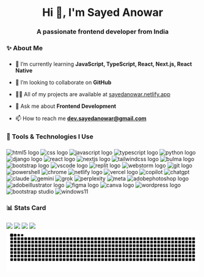 <h1 align="center">Hi 👋, I'm Sayed Anowar</h1>
<h3 align="center">A passionate frontend developer from India</h3>

###

<h3 align="left">✨ About Me</h3>

###

- 🌱 I’m currently learning **JavaScript, TypeScript, React, Next.js, React Native**

- 🤝 I’m looking to collaborate on **GitHub**

- 👨‍💻 All of my projects are available at [sayedanowar.netlify.app](https://sayedanowar.netlify.app/)

- 💬 Ask me about **Frontend Development**

- 📫 How to reach me **dev.sayedanowar@gmail.com**

###

<h3 align="left">🧰 Tools & Technologies I Use</h3>

###

<div align="left">
  <img src="https://cdn.jsdelivr.net/gh/devicons/devicon/icons/html5/html5-original.svg" height="40" alt="html5 logo"  />
  <img src="https://cdn.jsdelivr.net/gh/devicons/devicon/icons/css3/css3-original.svg" height="40" alt="css logo"  />
  <img src="https://cdn.jsdelivr.net/gh/devicons/devicon/icons/javascript/javascript-original.svg" height="40" alt="javascript logo"  />
  <img src="https://cdn.jsdelivr.net/gh/devicons/devicon/icons/typescript/typescript-original.svg" height="40" alt="typescript logo"  />
  <img src="https://cdn.jsdelivr.net/gh/devicons/devicon/icons/python/python-original.svg" height="40" alt="python logo"  />
  <img src="https://skillicons.dev/icons?i=django" height="40" alt="django logo"  />
  <img src="https://skillicons.dev/icons?i=react" height="40" alt="react logo"  />
  <img src="https://cdn.jsdelivr.net/gh/devicons/devicon/icons/nextjs/nextjs-original.svg" height="40" alt="nextjs logo"  />
  <img src="https://skillicons.dev/icons?i=tailwind" height="40" alt="tailwindcss logo"  />
  <img src="https://cdn.jsdelivr.net/gh/devicons/devicon/icons/bulma/bulma-plain.svg" height="40" alt="bulma logo"  />
  <img src="https://skillicons.dev/icons?i=bootstrap" height="40" alt="bootstrap logo"  />
  <img src="https://cdn.jsdelivr.net/gh/devicons/devicon/icons/vscode/vscode-original.svg" height="40" alt="vscode logo"  />
  <img src="https://skillicons.dev/icons?i=replit" height="40" alt="replit logo"  />
  <img src="https://cdn.jsdelivr.net/gh/devicons/devicon/icons/webstorm/webstorm-original.svg" height="40" alt="webstorm logo"  />
  <img src="https://cdn.jsdelivr.net/gh/devicons/devicon/icons/git/git-original.svg" height="40" alt="git logo"  />
  <img src="https://sayedanowar.netlify.app/assets/svg/powershell.svg" height="40" alt="powershell"  />
  <img src="https://sayedanowar.netlify.app/assets/svg/chrome.svg" height="40" alt="chrome"  />
  <img src="https://skillicons.dev/icons?i=netlify" height="40" alt="netlify logo"  />
  <img src="https://skillicons.dev/icons?i=vercel" height="40" alt="vercel logo"  />
  <img src="https://sayedanowar.netlify.app/assets/svg/copilot.svg" height="40" alt="copilot"  />
  <img src="https://sayedanowar.netlify.app/assets/svg/chatgpt.svg" height="40" alt="chatgpt"  />
  <img src="https://sayedanowar.netlify.app/assets/svg/claude.svg" height="40" alt="claude"  />
  <img src="https://sayedanowar.netlify.app/assets/svg/gemini.svg" height="40" alt="gemini"  />
  <img src="https://sayedanowar.netlify.app/assets/svg/grok.svg" height="40" alt="grok"  />
  <img src="https://sayedanowar.netlify.app/assets/svg/perplexity.svg" height="40" alt="perplexity"  />
  <img src="https://sayedanowar.netlify.app/assets/svg/meta.svg" height="40" alt="meta"  />
  <img src="https://skillicons.dev/icons?i=ps" height="40" alt="adobephotoshop logo"  />
  <img src="https://skillicons.dev/icons?i=ai" height="40" alt="adobeillustrator logo"  />
  <img src="https://skillicons.dev/icons?i=figma" height="40" alt="figma logo"  />
  <img src="https://cdn.jsdelivr.net/gh/devicons/devicon/icons/canva/canva-original.svg" height="40" alt="canva logo"  />
  <img src="https://skillicons.dev/icons?i=wordpress" height="40" alt="wordpress logo"  />
  <img src="https://sayedanowar.netlify.app/assets/svg/bootstrap-studio.svg" height="40" alt="bootstrap studio"  />
  <img src="https://sayedanowar.netlify.app/assets/svg/windows11.svg" height="40" alt="windows11"  />
</div>

###

<h3 align="left">📊 Stats Card</h3>

###

<img src="https://github-readme-stats.vercel.app/api/top-langs/?username=iamsayedanowar&hide_title=true&layout=compact&theme=dark&text_color=cccccc&border_radius=16&border_color=808080" />

<img src="https://github-readme-stats.vercel.app/api?username=iamsayedanowar&show_icons=true&hide_title=true&rank_icon=github&include_all_commits=true&theme=dark&ring_color=80ff9b&text_color=cccccc&border_radius=16&border_color=808080" />

<img src="https://github-readme-streak-stats.herokuapp.com?user=iamsayedanowar&theme=dark&border_radius=16&date_format=j%20M%5B%20Y%5D&border=808080&ring=80FF9B&fire=80FF9B&currStreakLabel=80FF9B" />

<img src="https://github-readme-activity-graph.vercel.app/graph?username=iamsayedanowar&bg_color=0d0d0d&color=cccccc&line=26a642&point=cccccc&area=true&hide_title=true&area_color=26a642&border_color=cccccc" />

<img src="https://raw.githubusercontent.com/iamsayedanowar/iamsayedanowar/output/snake.svg" alt="Snake animation" />
